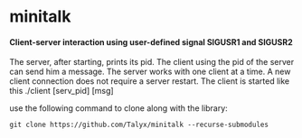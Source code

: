 # minitalk
#### Client-server interaction using user-defined signal SIGUSR1 and SIGUSR2
The server, after starting, prints its pid. The client using the pid of the server can send him a message. The server works with one client at a time. 
A new client connection does not require a server restart. 
The client is started like this ./client [serv_pid] [msg]

use the following command to clone along with the library:
```
git clone https://github.com/Talyx/minitalk --recurse-submodules
```
